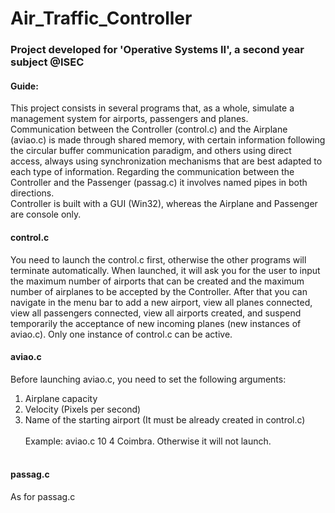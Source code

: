 # Air_Traffic_Controller

### Project developed for 'Operative Systems II', a second year subject @ISEC

#### Guide:

This project consists in several programs that, as a whole, simulate a management system for airports, passengers and planes.<br/>
Communication between the Controller (control.c) and the Airplane (aviao.c) is made through shared memory, with certain information following the circular buffer communication paradigm, and others using direct access, always using synchronization mechanisms that are best adapted to each type of information. Regarding the communication between the Controller and the Passenger (passag.c) it involves named pipes in both directions.<br/>
Controller is built with a GUI (Win32), whereas the Airplane and Passenger are console only.
<br/>
#### control.c
You need to launch the control.c first, otherwise the other programs will terminate automatically. When launched, it will ask you for the user to input the maximum number of airports that can be created and the maximum number of airplanes to be accepted by the Controller. After that you can navigate in the menu bar to add a new airport, view all planes connected, view all passengers connected, view all airports created, and suspend temporarily the acceptance of new incoming planes (new instances of aviao.c). Only one instance of control.c can be active.
<br/>
#### aviao.c
Before launching aviao.c, you need to set the following arguments:
1. Airplane capacity
2. Velocity (Pixels per second)
3. Name of the starting airport (It must be already created in control.c)<br/><br/>
Example: aviao.c 10 4 Coimbra. Otherwise it will not launch.
<br/><br/>
#### passag.c
As for passag.c
